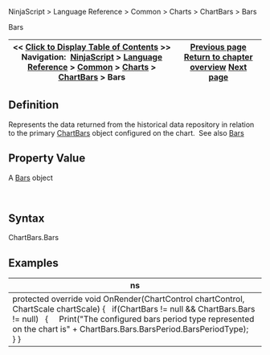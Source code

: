 ﻿


NinjaScript \> Language Reference \> Common \> Charts \> ChartBars \> Bars






















Bars







| \<\< [Click to Display Table of Contents](chartbars_bars.md) \>\> **Navigation:**     [NinjaScript](ninjascript-1.md) \> [Language Reference](language_reference_wip-1.md) \> [Common](common-1.md) \> [Charts](chart-1.md) \> [ChartBars](chartbars-1.md) \> Bars | [Previous page](chartbars-1.md) [Return to chapter overview](chartbars-1.md) [Next page](chartbars_count-1.md) |
| --- | --- |











## Definition


Represents the data returned from the historical data repository in relation to the primary [ChartBars](chartbars-1.md) object configured on the chart.  See also [Bars](bars-1.md)


## 


## Property Value


A [Bars](bars-1.md) object


 


## Syntax


ChartBars.Bars


## 


## Examples




| ns |
| --- |
| protected override void OnRender(ChartControl chartControl, ChartScale chartScale) {    if(ChartBars !\= null \&\& ChartBars.Bars !\= null)    {      Print("The configured bars period type represented on the chart is" \+ ChartBars.Bars.BarsPeriod.BarsPeriodType);    } } |










